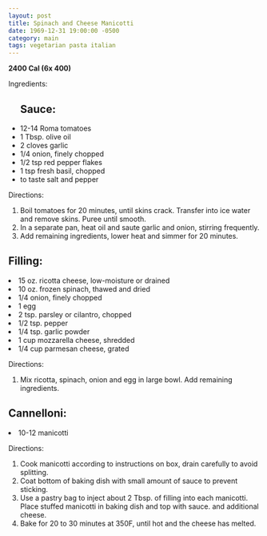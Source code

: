 ```yaml
---
layout: post
title: Spinach and Cheese Manicotti
date: 1969-12-31 19:00:00 -0500
category: main
tags: vegetarian pasta italian
---
```

<b>2400 Cal (6x 400)</b>
<p>Ingredients:</p><ul>
<h2>Sauce:</h2>
<li>12-14	Roma tomatoes</li>
<li>1 Tbsp.	olive oil</li>
<li>2 cloves	garlic</li>
<li>1/4	onion, finely chopped</li>
<li>1/2 tsp	red pepper flakes</li>
<li>1 tsp	fresh basil, chopped</li>
<li>to taste	salt and pepper</li>
</ul>
<p>Directions:</p>
<ol>
<li>Boil tomatoes for 20 minutes, until skins crack.  Transfer into ice water and remove skins.  Puree until smooth.</li>
<li>In a separate pan, heat oil and saute garlic and onion, stirring frequently.</li>
<li>Add remaining ingredients, lower heat and simmer for 20 minutes.</li>
</ol>
<h2>Filling:</h2>
<li>15 oz.	ricotta cheese, low-moisture or drained</li>
<li>10 oz.	frozen spinach, thawed and dried</li>
<li>1/4	onion, finely chopped</li>
<li>1	egg</li>
<li>2 tsp.	parsley or cilantro, chopped</li>
<li>1/2 tsp.	pepper</li>
<li>1/4 tsp.	garlic powder</li>
<li>1 cup	mozzarella cheese, shredded</li>
<li>1/4 cup	parmesan cheese, grated</li>
</ul>
<p>Directions:</p>
<ol>
<li>Mix ricotta, spinach, onion and egg in large bowl.  Add remaining ingredients.</li>
</ol>
<h2>Cannelloni:</h2>
<li>10-12	manicotti</li>
</ul>
<p>Directions:</p>
<ol>
<li>Cook manicotti according to instructions on box, drain carefully to avoid splitting.</li>
<li>Coat bottom of baking dish with small amount of sauce to prevent sticking.</li>
<li>Use a pastry bag to inject about 2 Tbsp. of filling into each manicotti.  Place stuffed manicotti in baking dish and top with sauce. and additional cheese.</li>
<li>Bake for 20 to 30 minutes at 350F, until hot and the cheese has melted.</li>
</ol>
